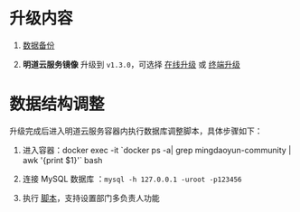 # 升级内容

1. [数据备份](https://github.com/mingdaocom/private-deployment/wiki/%E5%8D%95%E6%9C%BA%E6%A8%A1%E5%BC%8F%E6%95%B0%E6%8D%AE%E5%A4%87%E4%BB%BD%E4%B8%8E%E8%BF%98%E5%8E%9F)
   
1. **明道云服务镜像** 升级到 `v1.3.0`，可选择 [在线升级](https://github.com/mingdaocom/private-deployment/wiki/%E7%89%88%E6%9C%AC%E5%8D%87%E7%BA%A7#%E5%9C%A8%E7%BA%BF%E5%8D%87%E7%BA%A7) 或 [终端升级](https://github.com/mingdaocom/private-deployment/wiki/%E7%89%88%E6%9C%AC%E5%8D%87%E7%BA%A7#%E7%BB%88%E7%AB%AF%E5%8D%87%E7%BA%A7)

# 数据结构调整

升级完成后进入明道云服务容器内执行数据库调整脚本，具体步骤如下：

1. 进入容器：docker exec -it  \`docker ps -a| grep mingdaoyun-community | awk '{print $1}'\` bash

1. 连接 MySQL 数据库 ：`mysql -h 127.0.0.1 -uroot -p123456` 

1. 执行 [脚本](https://github.com/mingdaocom/private-deployment/tree/master/docs/upgrade/1.3.0/db/mysql/DDL.sql)，支持设置部门多负责人功能
